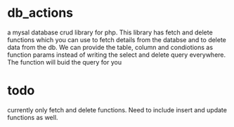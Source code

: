 # db_actions
a mysal database crud library for php. This library has fetch and delete functions which you can use to fetch details from the databse and to delete data from the db.
We can provide the table, column and condiotions as function params instead of writing the select and delete query everywhere. 
The function will buid the query for you

# todo
currently only fetch and delete functions. Need to include insert and update functions as well.
